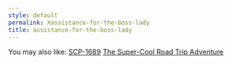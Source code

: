 ```yaml
---
style: default
permalink: Xassistance-for-the-boss-lady
title: assistance-for-the-boss-lady
---
```

You may also like:
[SCP-1689](http://scp-wiki.net/scp-1689)
[The Super-Cool Road Trip Adventure](http://scp-wiki.net/the-super-cool-road-trip-adventure)